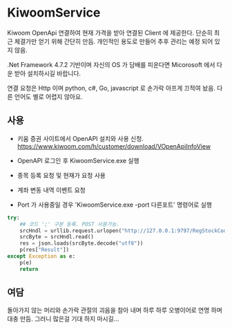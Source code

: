 # KiwoomService
Kiwoom OpenApi 연결하여 현재 가격을 받아 연결된 Client 에 제공한다.
단순히 최근 체결가만 얻기 위해 간단히 만듬.
개인적인 용도로 만들어 추후 관리는 예정 되어 있지 않음.

.Net Framework 4.7.2 기반이며 자신의 OS 가 담배를 피운다면 Micorosoft 에서 다운 받아 설치하시길 바랍니다.

연결 요청은 Http 이며 python, c#, Go, javascript 로 손가락 아프게 끄적여 놨음.
다른 언어도 별로 어렵지 않아요.

## 사용
+ 키움 증권 사이트에서 OpenAPI 설치와 사용 신청.
https://www.kiwoom.com/h/customer/download/VOpenApiInfoView

+ OpenAPI 로그인 후 KiwoomService.exe 실행

+ 종목 등록 요청 및 현재가 요청 사용

+ 계좌 변동 내역 이벤트 요청

+ Port 가 사용중일 경우 'KiwoomService.exe -port 다른포트' 명령어로 실행

``` python
try:
    ## 코드 ';' 구분 등록. POST 사용가능.
    srcHndl = urllib.request.urlopen("http://127.0.0.1:9797/RegStockCodes?code=000660;005930")	
    srcByte = srcHndl.read()
    res = json.loads(srcByte.decode("utf8"))
    p(res["Result"])
except Exception as e:
    p(e)
    return

```

## 여담
돌아가지 않는 머리와 손가락 관절의 괴음을 참아 내며 
하루 하루 오병이어로 연명 하며 대충 만듬.
그러니 많은걸 기대 하지 마시길...
